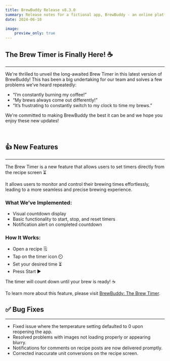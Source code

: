 ```yaml
---
title: BrewBuddy Release v8.3.0 
summary: Release notes for a fictional app, BrewBuddy - an online platform that offers brewing tips and step-by-step guides to empower coffee enthusiasts to dive into the art of brewing.
date: 2024-06-18

image:
    preview_only: true
---
```


## The Brew Timer is Finally Here! ☕
---

We're thrilled to unveil the long-awaited Brew Timer in this latest version of BrewBuddy! This has been a big undertaking for our team and solves a few problems we’ve heard repeatedly: <br>

- “I’m constantly burning my coffee!”
- “My brews always come out differently!”
- “It’s frustrating to constantly switch to my clock to time my brews.”

We're committed to making BrewBuddy the best it can be and we hope you enjoy these new updates! 

<br>

## 👍 New Features
---

The Brew Timer is a new feature that allows users to set timers directly from the recipe screen ⏳ <br>

It allows users to monitor and control their brewing times effortlessly, leading to a more seamless and precise brewing experience. <br>

### What We’ve Implemented:
- Visual countdown display
- Basic functionality to start, stop, and reset timers
- Notification alert on completed countdown

### How It Works:
- Open a recipe 🗒️
- Tap on the timer icon ⏲️
- Set your desired time ⏳
- Press Start ▶️

The timer will count down until your brew is ready! ☕ <br>

To learn more about this feature, please visit [BrewBuddy: The Brew Timer](https://www.w3.org/Provider/Style/dummy.html). <br>


## ✅ Bug Fixes
---
- Fixed issue where the temperature setting defaulted to 0 upon reopening the app.
- Resolved problems with images not loading properly or appearing blurry.
- Notifications for comments on recipe posts are now delivered promptly.
- Corrected inaccurate unit conversions on the recipe screen.



